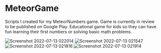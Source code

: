 # MeteorGame
Scripts I created for my MeteorNumbers game. 
Game is currently in review to be published on Google Play.
Educational game for kids so they can have fun learning their first numbers or solving basic math problems.

![Screenshot 2022-07-13 022014](https://user-images.githubusercontent.com/65637580/180156218-63659b09-8ad6-4b96-998a-985bf0bdc4cd.png)
![Screenshot 2022-07-13 021547](https://user-images.githubusercontent.com/65637580/180156225-e3bce50e-cc0c-4b2e-be7d-4fa50aa07ec8.png)
![Screenshot 2022-07-13 021816](https://user-images.githubusercontent.com/65637580/180156204-c29daea0-9d2c-49ca-87c9-bd8f5be30cfd.png)
![Screenshot 2022-07-13 021914](https://user-images.githubusercontent.com/65637580/180156211-ddd7b183-f481-4c77-93a3-15097412a65e.png)
